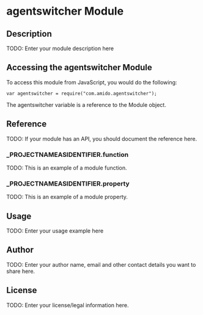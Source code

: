 # agentswitcher Module

## Description

TODO: Enter your module description here

## Accessing the agentswitcher Module

To access this module from JavaScript, you would do the following:

	var agentswitcher = require("com.amido.agentswitcher");

The agentswitcher variable is a reference to the Module object.	

## Reference

TODO: If your module has an API, you should document
the reference here.

### ___PROJECTNAMEASIDENTIFIER__.function

TODO: This is an example of a module function.

### ___PROJECTNAMEASIDENTIFIER__.property

TODO: This is an example of a module property.

## Usage

TODO: Enter your usage example here

## Author

TODO: Enter your author name, email and other contact
details you want to share here. 

## License

TODO: Enter your license/legal information here.
